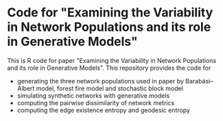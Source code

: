 # Code for "Examining the Variability in Network Populations and its role in Generative Models"

This is R code for paper "Examining the Variability in Network Populations and its role in Generative Models". This repository provides the code for 

- generating the three network populations used in paper by Barabási–Albert model, forest fire model and stochastic block model
- simulating synthetic networks with generative models
- computing the pairwise dissimilarity of network metrics
- computing the edge existence entropy and geodesic entropy